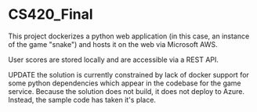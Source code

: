 # CS420_Final
This project dockerizes a python web application (in this case, an instance of the game "snake") and hosts it on the web via Microsoft AWS. 

User scores are stored locally and are accessible via a REST API. 

UPDATE the solution is currently constrained by lack of docker support for some python dependencies which appear in the codebase for the game service.
Because the solution does not build, it does not deploy to Azure. Instead, the sample code has taken it's place.
